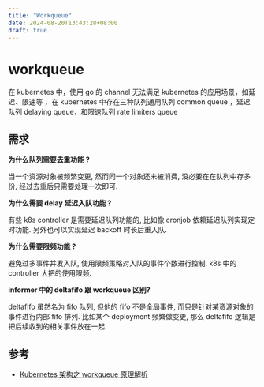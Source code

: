 ```yaml
---
title: "Workqueue"
date: 2024-08-20T13:43:28+08:00
draft: true
---
```


# workqueue


在 kubernetes 中，使用 go 的 channel 无法满足 kubernetes 的应用场景，如延迟、限速等；
在 kubernetes 中存在三种队列通用队列 common queue ，延迟队列 delaying queue，和限速队列 rate limiters queue


## 需求


**为什么队列需要去重功能 ?**

当一个资源对象被频繁变更, 然而同一个对象还未被消费, 没必要在在队列中存多份, 经过去重后只需要处理一次即可.

**为什么需要 delay 延迟入队功能 ?**

有些 k8s controller 是需要延迟队列功能的, 比如像 cronjob 依赖延迟队列实现定时功能. 另外也可以实现延迟 backoff 时长后重入队.

**为什么需要限频功能 ?**

避免过多事件并发入队, 使用限频策略对入队的事件个数进行控制. k8s 中的 controller 大把的使用限频.

**informer 中的 deltafifo 跟 workqueue 区别?**

deltafifo 虽然名为 fifo 队列, 但他的 fifo 不是全局事件, 而只是针对某资源对象的事件进行内部 fifo 排列. 比如某个 deployment 频繁做变更, 那么 deltafifo 逻辑是把后续收到的相关事件放在一起.


## 参考

- [Kubernetes 架构之 workqueue 原理解析](https://mp.weixin.qq.com/s/pkyBuTLtmKKWCBHSQ82d9g)